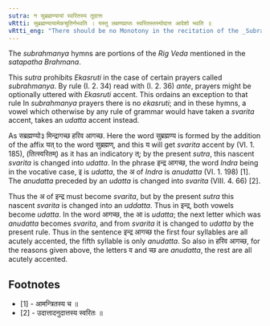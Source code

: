 ```yaml
---
sutra: न सुब्रह्मण्यायां स्वरितस्य तूदात्तः
vRtti: सुब्रह्मण्यायामेकश्रुतिर्नभवति । यस्तु लक्षणप्राप्तः स्वरितस्तस्योदात्त आदेशो भवति ॥
vRtti_eng: "There should be no Monotony in the recitation of the _Subrahmanya_ hymns and in those hymns, the vowels, that would otherwise have taken the _svarita_ accent, take the _udatta_ accent instead."
---
```

The _subrahmanya_ hymns are portions of the _Rig_ _Veda_ mentioned in the _satapatha_ _Brahmana_.

This _sutra_ prohibits _Ekasruti_ in the case of certain prayers called _subrahmanya_. By rule (I. 2. 34) read with (I. 2. 36) _ante_, prayers might be optionally uttered with _Ekasruti_ accent. This ordains an exception to that rule In _subrahmanya_ prayers there is no _ekasruti_; and in these hymns, a vowel which otherwise by any rule of grammar would have taken a _svarita_ accent, takes an _udatta_ accent instead. 

As सब्रह्मण्यो३ मिन्द्रागच्छ हरिव आगच्छ. Here the word सुब्रह्मण्य is formed by the addition of the affix यत् to the word सुब्रह्मण्, and this य will get _svarita_ accent by (VI. 1. 185), (तित्स्वरितम्) as it has an indicatory त्; by the present _sutra_, this nascent _svarita_ is changed into _udatta_. In the phrase इन्द्र आगच्छ, the word _Indra_ being in the vocative case, इ is _udatta_, the अ of _Indra_ is _anudatta_ (VI. 1. 198) \[1\]. The _anudatta_ preceded by an _udatta_ is changed into _svarita_ (VIII. 4. 66) \[2\].

Thus the अ of इन्द्र must become _svarita_, but by the present _sutra_ this nascent _svarita_ is changed into an _uddatta_. Thus in इन्द्र, both vowels become _udatta_. In the word आगच्छ, the आ is _udatta_; the next letter which was _anudatta_ becomes _svarita_, and from _svarita_ it is changed to _udatta_ by the present rule. Thus in the sentence इन्द्र आगच्छ the first four syllables are all acutely accented, the fifth syllable is only _anudatta_. So also in हरिव आगच्छ, for the reasons given above, the letters व and च्छ are _anudatta_, the rest are all acutely accented.

## Footnotes
- [1] - आमन्त्रितस्य च ॥
- [2] - उदात्तादनुदात्तस्य स्वरितः ॥

